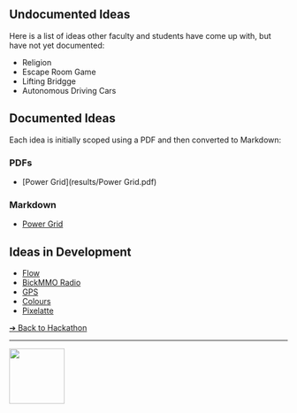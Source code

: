 <style>@import url("//readme.codeadam.ca/readme.css");</style>

## Undocumented Ideas

Here is a list of ideas other faculty and students have come up with, but have not yet documented:

- Religion
- Escape Room Game
- Lifting Bridgge
- Autonomous Driving Cars

## Documented Ideas

Each idea is initially scoped using a PDF and then converted to Markdown:

### PDFs

- [Power Grid](results/Power Grid.pdf)

### Markdown

- [Power Grid](power-grid)

## Ideas in Development

- [Flow](https://brickmmo.github.io/flow-about/)
- [BickMMO Radio](https://brickmmo.github.io/radio-about/)
- [GPS](https://brickmmo.github.io/gps-about/)
- [Colours](https://brickmmo.github.io/colours-about/)
- [Pixelatte](https://brickmmo.github.io/pixelatte-about/)

[&#10132; Back to Hackathon](/)

---

<a href="https://brickmmo.com">
<img src="https://brickmmo.com/images/brickmmo-logo-horizontal.jpg" width="100">
</a>

